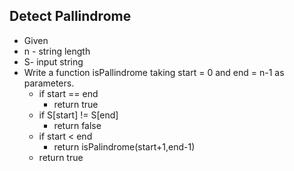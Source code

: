 ## Detect Pallindrome

- Given 
- n - string length
- S- input string
- Write a function isPallindrome taking start = 0 and end = n-1 as parameters.
  - if start == end
    - return true
  - if S[start] != S[end]
    - return false
  - if start < end
    - return isPalindrome(start+1,end-1)
  - return true

